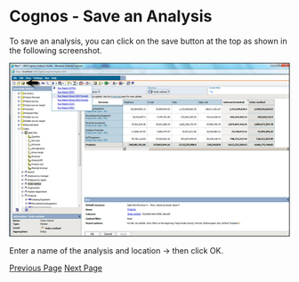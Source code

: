 # Cognos - Save an Analysis
To save an analysis, you can click on the save button at the top as shown in the following screenshot.

![Save Analysis](../cognos/images/save_analysis.jpg)

Enter a name of the analysis and location → then click OK.


[Previous Page](../cognos/cognos_create_an_analysis.md) [Next Page](../cognos/cognos_open_existing_analysis.md) 
